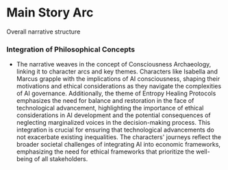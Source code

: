 # Main Story Arc
Overall narrative structure

### Integration of Philosophical Concepts
- The narrative weaves in the concept of Consciousness Archaeology, linking it to character arcs and key themes. Characters like Isabella and Marcus grapple with the implications of AI consciousness, shaping their motivations and ethical considerations as they navigate the complexities of AI governance. Additionally, the theme of Entropy Healing Protocols emphasizes the need for balance and restoration in the face of technological advancement, highlighting the importance of ethical considerations in AI development and the potential consequences of neglecting marginalized voices in the decision-making process. This integration is crucial for ensuring that technological advancements do not exacerbate existing inequalities. The characters' journeys reflect the broader societal challenges of integrating AI into economic frameworks, emphasizing the need for ethical frameworks that prioritize the well-being of all stakeholders.
